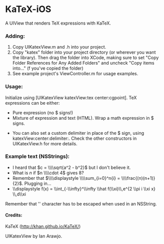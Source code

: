 KaTeX-iOS
=========

A UIView that renders TeX expressions with KaTeX.

### Adding:

1. Copy UIKatexView.m and .h into your project.
2. Copy "katex" folder into your project directory (or wherever you want the library). Then drag the folder into XCode, making sure to set "Copy Folder References for Any Added Folders" and uncheck "Copy items into..." (f you've copied the folder)
3. See example project's ViewController.m for usage examples.


### Usage:

Initialize using [UIKatexView katexView:tex center:cgpoint]. TeX expressions can be either:
- Pure expression (no $ signs!)
- Mixture of expression and text (HTML). Wrap a math expression in $ signs.
* You can also set a custom delimiter in place of the $ sign, using katexView:center:delimiter:. Check the other constructors in UIKatexView.h for more details.


### Example text (NSStrings):

- I heard that $c = \\\\sqrt{a^2 - b^2}$ but I don't believe it.
- What is $n$ if $n \\\\cdot 4$ gives $8$?
- Remember that $\\\\displaystyle \\\\sum_{i=0}^n{i} = \\\\frac{(n)(n+1)}{2}$. Plugging in...
- \\\\displaystyle f(x) = \\\\int_{-\\\\infty}^\\\\infty \\\\hat f(\\\\xi)\\\\,e^{2 \\\\pi i \\\\xi x} \\\\,d\\\\xi

Remember that '\' character has to be escaped when used in an NSString.


#### Credits:

KaTeX (http://khan.github.io/KaTeX/)

UIKatexView by Ian Arawjo.
